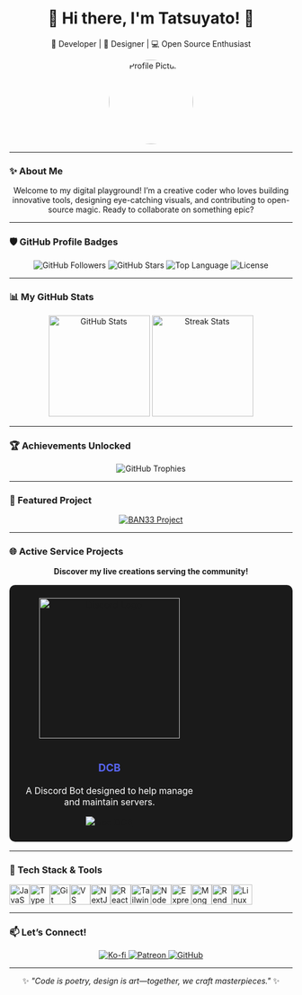 <h1 align="center">🌟 Hi there, I'm Tatsuyato! 👋</h1>
<p align="center">
  🚀 Developer | 🎨 Designer | 💻 Open Source Enthusiast
</p>

<div align="center">
  <img src="https://user-images.githubusercontent.com/your-image-here" width="150" style="border-radius: 50%;" alt="Profile Picture" />
</div>

---

### ✨ About Me  
<p align="center">
  Welcome to my digital playground! I’m a creative coder who loves building innovative tools, designing eye-catching visuals, and contributing to open-source magic. Ready to collaborate on something epic?
</p>

---

### 🛡 GitHub Profile Badges  
<p align="center">
  <img src="https://img.shields.io/github/followers/Tatsuyato?label=Followers&style=social" alt="GitHub Followers" />
  <img src="https://img.shields.io/github/stars/Tatsuyato/BAN33?style=social" alt="GitHub Stars" />
  <img src="https://img.shields.io/github/languages/top/Tatsuyato/BAN33?color=blue" alt="Top Language" />
  <img src="https://img.shields.io/github/license/Tatsuyato/BAN33?color=brightgreen" alt="License" />
</p>

---

### 📊 My GitHub Stats  
<div align="center">
  <img src="https://github-readme-stats.vercel.app/api?username=Tatsuyato&show_icons=true&theme=radical" height="180px" alt="GitHub Stats" />
  <img src="https://github-readme-streak-stats.herokuapp.com/?user=Tatsuyato&theme=radical" height="180px" alt="Streak Stats" />
</div>

---

### 🏆 Achievements Unlocked  
<div align="center">
  <img src="https://github-profile-trophy.vercel.app/?username=Tatsuyato&theme=radical&margin-w=10&row=1" alt="GitHub Trophies" />
</div>

---

### 🚀 Featured Project  
<div align="center">
  <a href="https://github.com/Tatsuyato/BAN33">
    <img src="https://github-readme-stats.vercel.app/api/pin/?username=Tatsuyato&repo=BAN33&theme=radical" alt="BAN33 Project" />
  </a>
</div>

---

### 🌐 Active Service Projects  
<p align="center">
  <b>Discover my live creations serving the community!</b>
</p>

<div align="center">
  <table style="border: none; background-color: #1a1a1a; padding: 20px; border-radius: 10px;">
    <tr>
      <td align="center">
        <img src="https://cdn.prod.website-files.com/6257adef93867e50d84d30e2/66e3d74e9607e61eeec9c91b_Logo.svg" width="250" alt="Discord Logo" style="margin-bottom: 15px;" />
        <h3 style="color: #5865F2;">DCB</h3>
        <p style="color: #ffffff; max-width: 300px;">A Discord Bot designed to help manage and maintain servers.</p>
        <a href="https://dcb.netlify.app/">
          <img src="https://img.shields.io/badge/Use_DCB-5865F2?style=for-the-badge&logo=discord&logoColor=white" alt="Use DCB" />
        </a>
      </td>
    </tr>
  </table>
</div>

---

### 🔧 Tech Stack & Tools 


<p align="left">
<a href="https://developer.mozilla.org/en-US/docs/Web/JavaScript" target="_blank" rel="noreferrer"><img src="https://raw.githubusercontent.com/danielcranney/readme-generator/main/public/icons/skills/javascript-colored.svg" width="36" height="36" alt="JavaScript" /></a><a href="https://www.typescriptlang.org/" target="_blank" rel="noreferrer"><img src="https://raw.githubusercontent.com/danielcranney/readme-generator/main/public/icons/skills/typescript-colored.svg" width="36" height="36" alt="TypeScript" /></a><a href="https://git-scm.com/" target="_blank" rel="noreferrer"><img src="https://raw.githubusercontent.com/danielcranney/readme-generator/main/public/icons/skills/git-colored.svg" width="36" height="36" alt="Git" /></a><a href="https://code.visualstudio.com/" target="_blank" rel="noreferrer"><img src="https://raw.githubusercontent.com/danielcranney/readme-generator/main/public/icons/skills/visualstudiocode.svg" width="36" height="36" alt="VS Code" /></a><a href="https://nextjs.org/docs" target="_blank" rel="noreferrer"><img src="https://raw.githubusercontent.com/danielcranney/readme-generator/main/public/icons/skills/nextjs-colored.svg" width="36" height="36" alt="NextJs" /></a><a href="https://reactjs.org/" target="_blank" rel="noreferrer"><img src="https://raw.githubusercontent.com/danielcranney/readme-generator/main/public/icons/skills/react-colored.svg" width="36" height="36" alt="React" /></a><a href="https://tailwindcss.com/" target="_blank" rel="noreferrer"><img src="https://raw.githubusercontent.com/danielcranney/readme-generator/main/public/icons/skills/tailwindcss-colored.svg" width="36" height="36" alt="TailwindCSS" /></a><a href="https://nodejs.org/en/" target="_blank" rel="noreferrer"><img src="https://raw.githubusercontent.com/danielcranney/readme-generator/main/public/icons/skills/nodejs-colored.svg" width="36" height="36" alt="NodeJS" /></a><a href="https://expressjs.com/" target="_blank" rel="noreferrer"><img src="https://raw.githubusercontent.com/danielcranney/readme-generator/main/public/icons/skills/express-colored.svg" width="36" height="36" alt="Express" /></a><a href="https://www.mongodb.com/" target="_blank" rel="noreferrer"><img src="https://raw.githubusercontent.com/danielcranney/readme-generator/main/public/icons/skills/mongodb-colored.svg" width="36" height="36" alt="MongoDB" /></a><a href="https://render.com/" target="_blank" rel="noreferrer"><img src="https://raw.githubusercontent.com/danielcranney/readme-generator/main/public/icons/skills/render-colored.svg" width="36" height="36" alt="Render" /></a><a href="https://www.linux.org" target="_blank" rel="noreferrer"><img src="https://raw.githubusercontent.com/danielcranney/readme-generator/main/public/icons/skills/linux-colored.svg" width="36" height="36" alt="Linux" /></a>
</p>


---

### 📫 Let’s Connect!  
<div align="center">
  <a href="https://ko-fi.com/Tatsuyato">
    <img src="https://img.shields.io/badge/Ko--fi-Tatsuyato-FF5E5B?style=flat&logo=kofi&logoColor=white" alt="Ko-fi" />
  </a>
  <a href="https://patreon.com/Tatsuyato">
    <img src="https://img.shields.io/badge/Patreon-Tatsuyato-F96854?style=flat&logo=patreon&logoColor=white" alt="Patreon" />
  </a>
  <a href="https://github.com/Tatsuyato">
    <img src="https://img.shields.io/badge/GitHub-Tatsuyato-181717?style=flat&logo=github&logoColor=white" alt="GitHub" />
  </a>
</div>

---

<p align="center">
  ✨ <i>"Code is poetry, design is art—together, we craft masterpieces."</i> ✨
</p>
